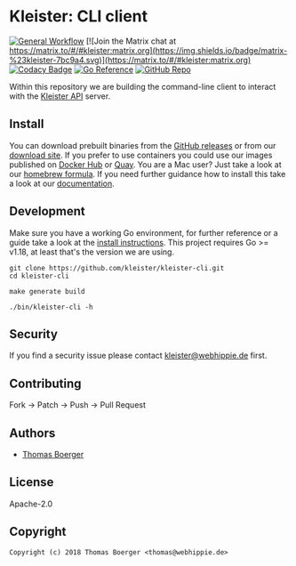 # Kleister: CLI client

[![General Workflow](https://github.com/kleister/kleister-cli/actions/workflows/general.yml/badge.svg)](https://github.com/kleister/kleister-cli/actions/workflows/general.yml) [![Join the Matrix chat at https://matrix.to/#/#kleister:matrix.org](https://img.shields.io/badge/matrix-%23kleister-7bc9a4.svg)](https://matrix.to/#/#kleister:matrix.org) [![Codacy Badge](https://app.codacy.com/project/badge/Grade/bf217141b736464297b3aa6001162cbd)](https://app.codacy.com/gh/kleister/kleister-cli/dashboard?utm_source=gh&utm_medium=referral&utm_content=&utm_campaign=Badge_grade) [![Go Reference](https://pkg.go.dev/badge/github.com/kleister/kleister-cli.svg)](https://pkg.go.dev/github.com/kleister/kleister-cli) [![GitHub Repo](https://img.shields.io/badge/github-repo-yellowgreen)](https://github.com/kleister/kleister-cli)

Within this repository we are building the command-line client to interact with
the [Kleister API][api] server.

## Install

You can download prebuilt binaries from the [GitHub releases][releases] or from
our [download site][downloads]. If you prefer to use containers you could use
our images published on [Docker Hub][dockerhub] or [Quay][quay]. You are a Mac
user? Just take a look at our [homebrew formula][homebrew]. If you need further
guidance how to install this take a look at our [documentation][docs].

## Development

Make sure you have a working Go environment, for further reference or a guide
take a look at the [install instructions][golang]. This project requires
Go >= v1.18, at least that's the version we are using.

```console
git clone https://github.com/kleister/kleister-cli.git
cd kleister-cli

make generate build

./bin/kleister-cli -h
```

## Security

If you find a security issue please contact
[kleister@webhippie.de](mailto:kleister@webhippie.de) first.

## Contributing

Fork -> Patch -> Push -> Pull Request

## Authors

-   [Thomas Boerger](https://github.com/tboerger)

## License

Apache-2.0

## Copyright

```console
Copyright (c) 2018 Thomas Boerger <thomas@webhippie.de>
```

[api]: https://github.com/kleister/kleister-cli
[releases]: https://github.com/kleister/kleister-cli/releases
[downloads]: https://dl.kleister.eu/cli
[homebrew]: https://github.com/kleister/homebrew-kleister
[dockerhub]: https://hub.docker.com/r/kleister/kleister-cli/tags/
[quay]: https://quay.io/repository/kleister/kleister-cli?tab=tags
[docs]: https://kleister.eu/
[golang]: http://golang.org/doc/install.html
